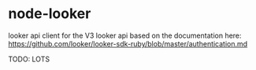 # node-looker

looker api client for the V3 looker api
based on the documentation here: https://github.com/looker/looker-sdk-ruby/blob/master/authentication.md

TODO: LOTS
